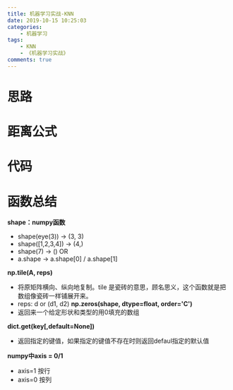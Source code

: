 ```yaml
---
title: 机器学习实战-KNN
date: 2019-10-15 10:25:03
categories:  
    - 机器学习
tags: 
    - KNN
    - 《机器学习实战》
comments: true
---
```


# 思路


# 距离公式

# 代码

# 函数总结
**shape：numpy函数**
- shape(eye(3)) -> (3, 3)
- shape([1,2,3,4])  -> (4,) 
- shape(7) -> ()
OR
- a.shape -> a.shape[0] / a.shape[1]

**np.tile(A, reps)**
- 将原矩阵横向、纵向地复制。tile 是瓷砖的意思，顾名思义，这个函数就是把数组像瓷砖一样铺展开来。
- reps: d or (d1, d2)
**np.zeros(shape, dtype=float, order='C')**
- 返回来一个给定形状和类型的用0填充的数组

**dict.get(key[,default=None])**
- 返回指定的键值，如果指定的键值不存在时则返回defaul指定的默认值

**numpy中axis = 0/1**
- axis=1 按行
- axis=0 按列

